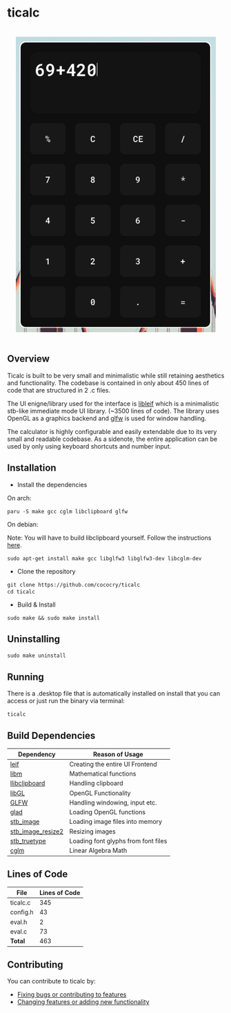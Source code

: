 # ticalc

<div style="display: flex;">
    <img src="https://github.com/cococry/ticalc/blob/main/branding/ticalc-showcase.png" style="flex: 50%; padding: 20px;" width="250px">
</div>

## Overview

Ticalc is built to be very small and minimalistic while still retaining
aesthetics and functionality. The codebase is contained in only about 450 lines of code that are
structured in 2 .c files.

The UI enigne/library used for the interface is [libleif](https://github.com/cococry/leif) which is
a minimalistic stb-like immediate mode UI library. (~3500 lines of code). The library uses OpenGL
as a graphics backend and [glfw](https://github.com/glfw/glfw) is used for window handling.

The calculator is highly configurable and easily extendable due to its very small and readable codebase.
As a sidenote, the entire application can be used by only using keyboard shortcuts and number input.

## Installation

- Install the dependencies


On arch:
```console
paru -S make gcc cglm libclipboard glfw
```

On debian:


Note: You will have to build libclipboard yourself.
Follow the instructions [here](https://github.com/jtanx/libclipboard?tab=readme-ov-file#building).
```console
sudo apt-get install make gcc libglfw3 libglfw3-dev libcglm-dev
```

- Clone the repository
```console
git clone https://github.com/cococry/ticalc
cd ticalc
```

- Build & Install

```console
sudo make && sudo make install
```

## Uninstalling

```console
sudo make uninstall
```

## Running

There is a .desktop file that is automatically installed on install that you can
access or just run the binary via terminal:

```console
ticalc
```

## Build Dependencies

| Dependency         |  Reason of Usage    |
| ----------------|-------------|
| [leif](https://github.com/cococry/leif) | Creating the entire UI Frontend |
| [libm](https://en.wikipedia.org/wiki/C_mathematical_functions#libm) | Mathematical functions |
| [llibclipboard](https://github.com/jtanx/libclipboard) | Handling clipboard |
| [libGL](https://dri.freedesktop.org/wiki/libGL/) | OpenGL Functionality |
| [GLFW](https://github.com/glfw/glfw) | Handling windowing, input etc. |
| [glad](https://github.com/Dav1dde/glad) | Loading OpenGL functions |
| [stb_image](https://github.com/nothings/stb/blob/master/stb_image.h) | Loading image files into memory |
| [stb_image_resize2](https://github.com/nothings/stb/blob/master/stb_image_resize2.h) | Resizing images |
| [stb_truetype](https://github.com/nothings/stb/blob/master/stb_truetype.h) | Loading font glyphs from font files |
| [cglm](https://github.com/recp/cglm) | Linear Algebra Math |

## Lines of Code

| File         |  Lines of Code |
| -------------|----------------|
| ticalc.c     | 345            |
| config.h     | 43             |
| eval.h       | 2              |
| eval.c       | 73             |
| **Total**    | 463            |

## Contributing
You can contribute to ticalc by:
  - [Fixing bugs or contributing to features](https://github.com/cococry/ticalc/issues)
  - [Changing features or adding new functionality](https://github.com/cococry/ticalc/pulls)
